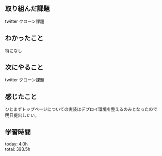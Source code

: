 ## 取り組んだ課題
 twitter クローン課題
## わかったこと
 特になし
## 次にやること
 twitter クローン課題
## 感じたこと
  ひとまずトップページについての実装はデプロイ環境を整えるのみとなったので
  明日提出したい。
## 学習時間
today: 4.0h   
total: 393.5h